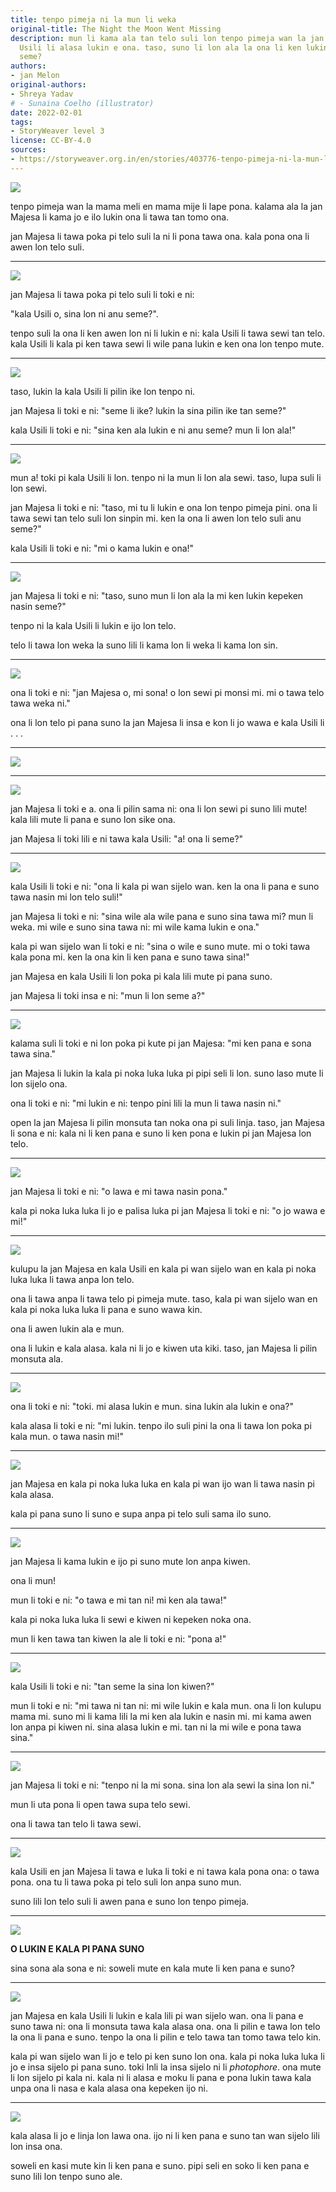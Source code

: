 ```yaml
---
title: tenpo pimeja ni la mun li weka
original-title: The Night the Moon Went Missing
description: mun li kama ala tan telo suli lon tenpo pimeja wan la jan Majesa en kala
  Usili li alasa lukin e ona. taso, suno li lon ala la ona li ken lukin kepeken nasin
  seme?
authors:
- jan Melon
original-authors:
- Shreya Yadav
# - Sunaina Coelho (illustrator)
date: 2022-02-01
tags:
- StoryWeaver level 3
license: CC-BY-4.0
sources:
- https://storyweaver.org.in/en/stories/403776-tenpo-pimeja-ni-la-mun-li-weka
---
```


![](https://storage.googleapis.com/static.storyweaver.org.in/illustration_crops/71935/size7/9037a19eec6eecb03f8e64b53cefe861.jpg)

tenpo pimeja wan la mama meli en mama mije li lape pona. kalama ala la jan Majesa li kama jo e ilo lukin ona li tawa tan tomo ona.

jan Majesa li tawa poka pi telo suli la ni li pona tawa ona. kala pona ona li awen lon telo suli.

---

![](https://storage.googleapis.com/static.storyweaver.org.in/illustration_crops/71936/size7/c12aafc099b45b2989f1fb1054bedc67.jpg)

jan Majesa li tawa poka pi telo suli li toki e ni:

"kala Usili o, sina lon ni anu seme?".

tenpo suli la ona li ken awen lon ni li lukin e ni: kala Usili li tawa sewi tan telo. kala Usili li kala pi ken tawa sewi li wile pana lukin e ken ona lon tenpo mute.

---

![](https://storage.googleapis.com/static.storyweaver.org.in/illustration_crops/71937/size7/7814598475515f963a672a13f620502c.jpg)

taso, lukin la kala Usili li pilin ike lon tenpo ni.

jan Majesa li toki e ni: "seme li ike? lukin la sina pilin ike tan seme?"

kala Usili li toki e ni: "sina ken ala lukin e ni anu seme? mun li lon ala!"

---

![](https://storage.googleapis.com/static.storyweaver.org.in/illustration_crops/71938/size7/33fdbbe6d9f6bc9b4a8e03da284dcf94.jpg)

mun a! toki pi kala Usili li lon. tenpo ni la mun li lon ala sewi. taso, lupa suli li lon sewi.

jan Majesa li toki e ni: "taso, mi tu li lukin e ona lon tenpo pimeja pini. ona li tawa sewi tan telo suli lon sinpin mi. ken la ona li awen lon telo suli anu seme?"

kala Usili li toki e ni: "mi o kama lukin e ona!"

---

![](https://storage.googleapis.com/static.storyweaver.org.in/illustration_crops/71939/size7/862e583a32b3840fb4977c17ee68bd51.jpg)

jan Majesa li toki e ni: "taso, suno mun li lon ala la mi ken lukin kepeken nasin seme?"

tenpo ni la kala Usili li lukin e ijo lon telo.

telo li tawa lon weka la suno lili li kama lon li weka li kama lon sin.

---

![](https://storage.googleapis.com/static.storyweaver.org.in/illustration_crops/72655/size7/b5af95a60269704c2d5566f07924e0f2.jpg)

ona li toki e ni: "jan Majesa o, mi sona! o lon sewi pi monsi mi. mi o tawa telo tawa weka ni."

ona li lon telo pi pana suno la jan Majesa li insa e kon li jo wawa e kala Usili li . . .

---

![](https://storage.googleapis.com/static.storyweaver.org.in/illustration_crops/71941/size7/81276c7c60d15330bebd139f68bce562.jpg)

---

![](https://storage.googleapis.com/static.storyweaver.org.in/illustration_crops/72562/size7/c8251f016791501b80fc4f3d74f7fae6.jpg)

jan Majesa li toki e a. ona li pilin sama ni: ona li lon sewi pi suno lili mute! kala lili mute li pana e suno lon sike ona.

jan Majesa li toki lili e ni tawa kala Usili: "a! ona li seme?"

---

![](https://storage.googleapis.com/static.storyweaver.org.in/illustration_crops/72561/size7/b271d6a9cbf2bc4bec395478ab5cc635.jpg)

kala Usili li toki e ni: "ona li kala pi wan sijelo wan. ken la ona li pana e suno tawa nasin mi lon telo suli!"

jan Majesa li toki e ni: "sina wile ala wile pana e suno sina tawa mi? mun li weka. mi wile e suno sina tawa ni: mi wile kama lukin e ona."

kala pi wan sijelo wan li toki e ni: "sina o wile e suno mute. mi o toki tawa kala pona mi. ken la ona kin li ken pana e suno tawa sina!"

jan Majesa en kala Usili li lon poka pi kala lili mute pi pana suno.

jan Majesa li toki insa e ni: "mun li lon seme a?"

---

![](https://storage.googleapis.com/static.storyweaver.org.in/illustration_crops/71944/size7/6707bfb2af83b06e7ad8541b21ee5cce.jpg)

kalama suli li toki e ni lon poka pi kute pi jan Majesa: "mi ken pana e sona tawa sina."

jan Majesa li lukin la kala pi noka luka luka pi pipi seli li lon. suno laso mute li lon sijelo ona.

ona li toki e ni: "mi lukin e ni: tenpo pini lili la mun li tawa nasin ni."

open la jan Majesa li pilin monsuta tan noka ona pi suli linja. taso, jan Majesa li sona e ni: kala ni li ken pana e suno li ken pona e lukin pi jan Majesa lon telo.

---

![](https://storage.googleapis.com/static.storyweaver.org.in/illustration_crops/71953/size7/da3ffb478cc9827fe00dcdb3e024dc0d.jpg)

jan Majesa li toki e ni: "o lawa e mi tawa nasin pona."

kala pi noka luka luka li jo e palisa luka pi jan Majesa li toki e ni: "o jo wawa e mi!"

---

![](https://storage.googleapis.com/static.storyweaver.org.in/illustration_crops/72566/size7/b06a658ac98d55be1fe2ed3b665178f9.jpg)

kulupu la jan Majesa en kala Usili en kala pi wan sijelo wan en kala pi noka luka luka li tawa anpa lon telo.

ona li tawa anpa li tawa telo pi pimeja mute. taso, kala pi wan sijelo wan en kala pi noka luka luka li pana e suno wawa kin.

ona li awen lukin ala e mun.

ona li lukin e kala alasa. kala ni li jo e kiwen uta kiki. taso, jan Majesa li pilin monsuta ala.

---

![](https://storage.googleapis.com/static.storyweaver.org.in/illustration_crops/72563/size7/d4e7914a09e43986a39998b21ff69906.jpg)

ona li toki e ni: "toki. mi alasa lukin e mun. sina lukin ala lukin e ona?"

kala alasa li toki e ni: "mi lukin. tenpo ilo suli pini la ona li tawa lon poka pi kala mun. o tawa nasin mi!"

---

![](https://storage.googleapis.com/static.storyweaver.org.in/illustration_crops/71948/size7/4024123c7fe0f4c4e83b59e22ede5bb8.jpg)

jan Majesa en kala pi noka luka luka en kala pi wan ijo wan li tawa nasin pi kala alasa.

kala pi pana suno li suno e supa anpa pi telo suli sama ilo suno.

---

![](https://storage.googleapis.com/static.storyweaver.org.in/illustration_crops/71949/size7/15c24a795a2de26113b051a1ca2a50f4.jpg)

jan Majesa li kama lukin e ijo pi suno mute lon anpa kiwen.

ona li mun!

mun li toki e ni: "o tawa e mi tan ni! mi ken ala tawa!"

kala pi noka luka luka li sewi e kiwen ni kepeken noka ona.

mun li ken tawa tan kiwen la ale li toki e ni: "pona a!"

---

![](https://storage.googleapis.com/static.storyweaver.org.in/illustration_crops/72545/size7/aad510a22b8857ab5ff95618f033afb9.jpg)

kala Usili li toki e ni: "tan seme la sina lon kiwen?"

mun li toki e ni: "mi tawa ni tan ni: mi wile lukin e kala mun. ona li lon kulupu mama mi. suno mi li kama lili la mi ken ala lukin e nasin mi. mi kama awen lon anpa pi kiwen ni. sina alasa lukin e mi. tan ni la mi wile e pona tawa sina."

---

![](https://storage.googleapis.com/static.storyweaver.org.in/illustration_crops/72550/size7/e150cd80ca024cd0d25e540b690a36d8.jpg)

jan Majesa li toki e ni: "tenpo ni la mi sona. sina lon ala sewi la sina lon ni."

mun li uta pona li open tawa supa telo sewi.

ona li tawa tan telo li tawa sewi.

---

![](https://storage.googleapis.com/static.storyweaver.org.in/illustration_crops/71952/size7/57cef873839a856faef8c145f460b05e.jpg)

kala Usili en jan Majesa li tawa e luka li toki e ni tawa kala pona ona: o tawa pona. ona tu li tawa poka pi telo suli lon anpa suno mun.

suno lili lon telo suli li awen pana e suno lon tenpo pimeja.

---

![](https://storage.googleapis.com/static.storyweaver.org.in/illustration_crops/72552/size7/23a3997d9059945c30fcfa7e1dc78738.jpg)

**O LUKIN E KALA PI PANA SUNO**

sina sona ala sona e ni: soweli mute en kala mute li ken pana e suno?

---

![](https://storage.googleapis.com/static.storyweaver.org.in/illustration_crops/72548/size7/392074673a153c6978e69b8e544d3437.jpg)

jan Majesa en kala Usili li lukin e kala lili pi wan sijelo wan. ona li pana e suno tawa ni: ona li monsuta tawa kala alasa ona. ona li pilin e tawa lon telo la ona li pana e suno. tenpo la ona li pilin e telo tawa tan tomo tawa telo kin.

kala pi wan sijelo wan li jo e telo pi ken suno lon ona. kala pi noka luka luka li jo e insa sijelo pi pana suno. toki Inli la insa sijelo ni li *photophore*. ona mute li lon sijelo pi kala ni. kala ni li alasa e moku li pana e pona lukin tawa kala unpa ona li nasa e kala alasa ona kepeken ijo ni.

---

![](https://storage.googleapis.com/static.storyweaver.org.in/illustration_crops/72549/size7/68092b2d40495ca7cb542cb443ba24dd.jpg)

kala alasa li jo e linja lon lawa ona. ijo ni li ken pana e suno tan wan sijelo lili lon insa ona.

soweli en kasi mute kin li ken pana e suno. pipi seli en soko li ken pana e suno lili lon tenpo suno ale.
